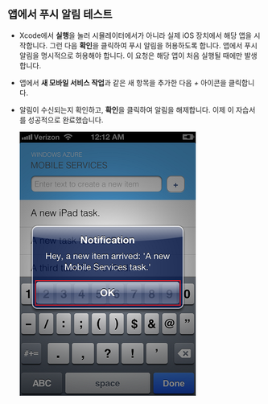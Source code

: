 
## <a id="test"></a>앱에서 푸시 알림 테스트

* Xcode에서 **실행**을 눌러 시뮬레이터에서가 아니라 실제 iOS 장치에서 해당 앱을 시작합니다. 그런 다음 **확인**을 클릭하여 푸시 알림을 허용하도록 합니다. 앱에서 푸시 알림을 명시적으로 허용해야 합니다. 이 요청은 해당 앱이 처음 실행될 때에만 발생합니다.

* 앱에서 **새 모바일 서비스 작업**과 같은 새 항목을 추가한 다음 _+_ 아이콘을 클릭합니다.

* 알림이 수신되는지 확인하고, **확인**을 클릭하여 알림을 해제합니다. 이제 이 자습서를 성공적으로 완료했습니다.

  	![](../articles/media/mobile-services-ios-get-started-push/mobile-quickstart-push3-ios.png)

<!---HONumber=62-->